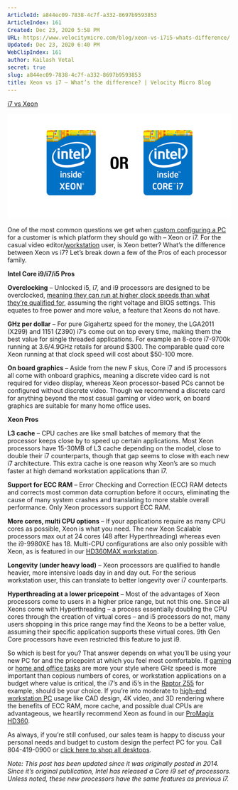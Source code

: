 ```yaml
---
ArticleId: a844ec09-7838-4c7f-a332-8697b9593853
ArticleIndex: 161
Created: Dec 23, 2020 5:58 PM
URL: https://www.velocitymicro.com/blog/xeon-vs-i7i5-whats-difference/
Updated: Dec 23, 2020 6:40 PM
WebClipIndex: 161
author: Kailash Vetal
secret: true
slug: a844ec09-7838-4c7f-a332-8697b9593853
title: Xeon vs i7 – What’s the difference? | Velocity Micro Blog
---
```

[i7 vs Xeon](https://www.velocitymicro.com/blog/wp-content/uploads/2014/10/i7Xeon.png)

![161%20cbcaae52c9f74636b4801cb3391d9401/i7Xeon.png](161%20cbcaae52c9f74636b4801cb3391d9401/i7Xeon.png)

One of the most common questions we get when [custom configuring a PC](https://www.velocitymicro.com/) for a customer is which platform they should go with – Xeon or i7. For the casual video editor/[workstation](https://www.velocitymicro.com/workstation-pc.php) user, is Xeon better? What’s the difference between Xeon vs i7? Let’s break down a few of the Pros of each processor family.

**Intel Core i9/i7/i5 Pros**

**Overclocking** – Unlocked i5, i7, and i9 processors are designed to be overclocked, [meaning they can run at higher clock speeds than what they’re qualified for](https://www.velocitymicro.com/blog/what-is-overclocking/), assuming the right voltage and BIOS settings. This equates to free power and more value, a feature that Xeons do not have.

**GHz per dollar** – For pure Gigahertz speed for the money, the LGA2011 (X299) and 1151 (Z390) i7’s come out on top every time, making them the best value for single threaded applications. For example an 8-core i7-9700k running at 3.6/4.9GHz retails for around $300. The comparable quad core Xeon running at that clock speed will cost about $50-100 more.

**On board graphics** – Aside from the new F skus, Core i7 and i5 processors all come with onboard graphics, meaning a discrete video card is not required for video display, whereas Xeon processor-based PCs cannot be configured without discrete video. Though we recommend a discrete card for anything beyond the most casual gaming or video work, on board graphics are suitable for many home office uses.

**Xeon Pros**

**L3 cache** – CPU caches are like small batches of memory that the processor keeps close by to speed up certain applications. Most Xeon processors have 15-30MB of L3 cache depending on the model, close to double their i7 counterparts, though that gap seems to close with each new i7 architecture. This extra cache is one reason why Xeon’s are so much faster at high demand workstation applications than i7.

**Support for ECC RAM** – Error Checking and Correction (ECC) RAM detects and corrects most common data corruption before it occurs, eliminating the cause of many system crashes and translating to more stable overall performance. Only Xeon processors support ECC RAM.

**More cores, multi CPU options** – If your applications require as many CPU cores as possible, Xeon is what you need. The new Xeon Scalable processors max out at 24 cores (48 after Hyperthreading) whereas even the i9-9980XE has 18. Multi-CPU configurations are also only possible with Xeon, as is featured in our [HD360MAX workstation](https://www.velocitymicro.com/hd360max-workstation-pc.php).

**Longevity (under heavy load)** – Xeon processors are qualified to handle heavier, more intensive loads day in and day out. For the serious workstation user, this can translate to better longevity over i7 counterparts.

**Hyperthreading at a lower pricepoint** – Most of the advantages of Xeon processors come to users in a higher price range, but not this one. Since all Xeons come with Hyperthreading – a process essentially doubling the CPU cores through the creation of virtual cores – and i5 processors do not, many users shopping in this price range may find the Xeons to be a better value, assuming their specific application supports these virtual cores. 9th Gen Core processors have even restricted this feature to just i9.

So which is best for you? That answer depends on what you’ll be using your new PC for and the pricepoint at which you feel most comfortable. If [gaming](https://www.velocitymicro.com/gaming-pc.php) or [home and office tasks](https://www.velocitymicro.com/home-office-pc.php) are more your style where GHz speed is more important than copious numbers of cores, or workstation applications on a budget where value is critical, the i7’s and i5’s in the [Raptor Z55](https://www.velocitymicro.com/raptor-z55-gaming-pc.php) for example, should be your choice. If you’re into moderate to [high-end workstation PC](https://www.velocitymicro.com/workstation-pc.php) usage like CAD design, 4K video, and 3D rendering where the benefits of ECC RAM, more cache, and possible dual CPUs are advantageous, we heartily recommend Xeon as found in our [ProMagix HD360](https://velocitymicro.com/hd360max-workstation-pc.php).

As always, if you’re still confused, our sales team is happy to discuss your personal needs and budget to custom design the perfect PC for you. Call 804-419-0900 or [click here to shop all desktops](https://www.velocitymicro.com/gaming-pc.php).

*Note: This post has been updated since it was originally posted in 2014. Since it’s original publication, Intel has released a Core i9 set of processors. Unless noted, these new processors have the same features as previous i7.*
